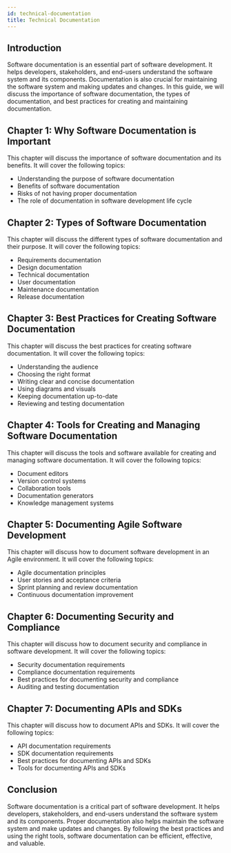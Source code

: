 ```yaml
---
id: technical-documentation
title: Technical Documentation
---
```


## Introduction

Software documentation is an essential part of software development. It helps developers, stakeholders, and end-users understand the software system and its components. Documentation is also crucial for maintaining the software system and making updates and changes. In this guide, we will discuss the importance of software documentation, the types of documentation, and best practices for creating and maintaining documentation.

## Chapter 1: Why Software Documentation is Important

This chapter will discuss the importance of software documentation and its benefits. It will cover the following topics:

- Understanding the purpose of software documentation
- Benefits of software documentation
- Risks of not having proper documentation
- The role of documentation in software development life cycle

## Chapter 2: Types of Software Documentation

This chapter will discuss the different types of software documentation and their purpose. It will cover the following topics:

- Requirements documentation
- Design documentation
- Technical documentation
- User documentation
- Maintenance documentation
- Release documentation

## Chapter 3: Best Practices for Creating Software Documentation

This chapter will discuss the best practices for creating software documentation. It will cover the following topics:

- Understanding the audience
- Choosing the right format
- Writing clear and concise documentation
- Using diagrams and visuals
- Keeping documentation up-to-date
- Reviewing and testing documentation

## Chapter 4: Tools for Creating and Managing Software Documentation

This chapter will discuss the tools and software available for creating and managing software documentation. It will cover the following topics:

- Document editors
- Version control systems
- Collaboration tools
- Documentation generators
- Knowledge management systems

## Chapter 5: Documenting Agile Software Development

This chapter will discuss how to document software development in an Agile environment. It will cover the following topics:

- Agile documentation principles
- User stories and acceptance criteria
- Sprint planning and review documentation
- Continuous documentation improvement

## Chapter 6: Documenting Security and Compliance

This chapter will discuss how to document security and compliance in software development. It will cover the following topics:

- Security documentation requirements
- Compliance documentation requirements
- Best practices for documenting security and compliance
- Auditing and testing documentation

## Chapter 7: Documenting APIs and SDKs

This chapter will discuss how to document APIs and SDKs. It will cover the following topics:

- API documentation requirements
- SDK documentation requirements
- Best practices for documenting APIs and SDKs
- Tools for documenting APIs and SDKs

## Conclusion

Software documentation is a critical part of software development. It helps developers, stakeholders, and end-users understand the software system and its components. Proper documentation also helps maintain the software system and make updates and changes. By following the best practices and using the right tools, software documentation can be efficient, effective, and valuable.
